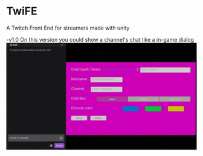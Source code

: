 # TwiFE 
A Twitch Front End for streamers made with unity  

-v1.0
On this version you could show a channel's chat like a in-game dialog 
![TwiFE-Tutorial](/Images/tutorial.gif)
